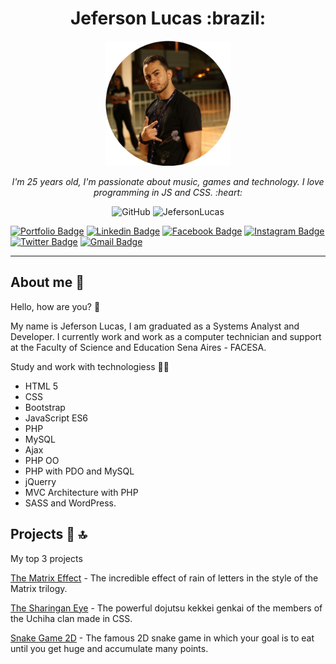 <p align="center">	
	<h1 align="center">Jeferson Lucas :brazil:</h1>
</p>
<p align="center">
	<img src="perfil.png" width="200">
</p>
<p>
    <p align="center"><em>I'm 25 years old, I'm passionate about music, games and technology. I love programming in JS and CSS. :heart:</em></p>
    <p align="center">
		<img src="https://img.shields.io/badge/GitHub-JefersonLucas-black" alt="GitHub">
		<img src="https://img.shields.io/github/followers/JefersonLucas?style=social" alt="JefersonLucas">
    </p>
</p>

[![Portfolio Badge](https://img.shields.io/badge/JefersonLuckas-myPortfolio-black)](https://jefersonlucas.github.io/my-portfolio/)
[![Linkedin Badge](https://img.shields.io/badge/-JefersonLucas-blue?style=flat-square&logo=Linkedin&logoColor=white&link=https://www.linkedin.com/in/jeferson-lucas/)](https://www.linkedin.com/in/jeferson-lucas/)
[![Facebook Badge](https://img.shields.io/badge/-JefersonLucas-blue?style=flat-square&logo=Facebook&logoColor=white&link=https://www.facebook.com/profile.php?id=100004317732004)](https://www.facebook.com/profile.php?id=100004317732004)
[![Instagram Badge](https://img.shields.io/badge/-jeferson.luckas-red?style=flat-square&logo=Instagram&logoColor=white&link=https://www.instagram.com/jeferson.luckas/)](https://www.instagram.com/jeferson.luckas/)
[![Twitter Badge](https://img.shields.io/twitter/url?label=JefersonLuckas&style=social&url=https%3A%2F%2Ftwitter.com%2FJefersonLuckas)](https://twitter.com/JefersonLuckas)
[![Gmail Badge](https://img.shields.io/badge/-jeferson.luckas@gmail.com-c14438?style=flat-square&logo=Gmail&logoColor=white&link=mailto:jeferson.luckas@gmail.com)](mailto:jeferson.luckas@gmail.com)

<hr>

## About me :bearded_person:

Hello, how are you? :vulcan_salute:

My name is Jeferson Lucas, I am graduated as a Systems Analyst and Developer. I currently work and work as a computer technician and support at the Faculty of Science and Education Sena Aires - FACESA.

Study and work with technologiess :man_technologist:

* HTML 5
* CSS
* Bootstrap
* JavaScript ES6
* PHP
* MySQL
* Ajax
* PHP OO
* PHP with PDO and MySQL
* jQuerry
* MVC Architecture with PHP
* SASS and WordPress.

## Projects :rocket: :top:

My top 3 projects

[The Matrix Effect](https://github.com/JefersonLucas/the-matrix-effect) - The incredible effect of rain of letters in the style of the Matrix trilogy.

[The Sharingan Eye](https://github.com/JefersonLucas/the-sharingan-eye) - The powerful dojutsu kekkei genkai of the members of the Uchiha clan made in CSS.

[Snake Game 2D](https://github.com/JefersonLucas/snake-game-2D) - The famous 2D snake game in which your goal is to eat until you get huge and accumulate many points.
